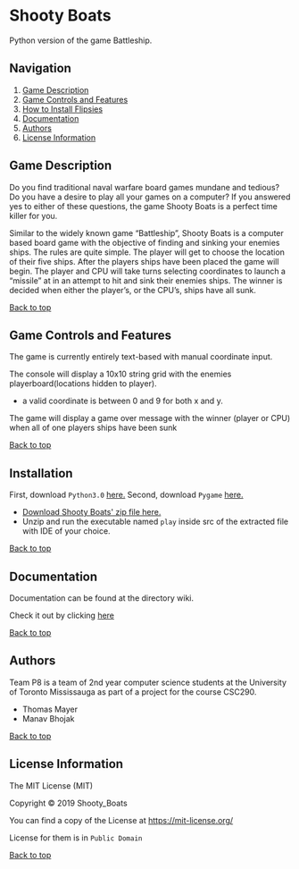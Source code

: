 # Shooty Boats

Python version of the game Battleship.

## Navigation
<a name="top"></a> 
1. [Game Description](#intro) 
2. [Game Controls and Features](#feature)
3. [How to Install Flipsies](#install)
4. [Documentation](#documen)
5. [Authors](#Authors)
6. [License Information](#license)

## <a name="intro"></a>Game Description 

Do you find traditional naval warfare board games mundane and tedious? Do you have a desire to play 
all your games on a computer? If you answered yes to either of these questions, the game Shooty Boats is a perfect time killer for you.

Similar to the widely known game “Battleship”, Shooty Boats is a computer based board game with the objective of finding and sinking your enemies ships. The rules are quite simple. The player will get to choose the location of their five ships. After the players ships have been placed the game will begin. The player and CPU will take turns selecting coordinates to launch a “missile” at in an attempt to hit and sink their enemies ships. The winner is decided when either the player’s, or the CPU’s, ships have all sunk. 

[Back to top](#top)

## <a name="feature"></a>Game Controls and Features 

The game is currently entirely text-based with manual coordinate input.

The console will display a 10x10 string grid with the enemies playerboard(locations hidden to player).
- a valid coordinate is between 0 and 9 for both x and y.

The game will display a game over message with the winner (player or CPU) when all of one players ships have been sunk   

[Back to top](#top)

## <a name="install"></a>Installation

First, download `Python3.0` [here.](https://www.python.org/downloads/)
Second, download `Pygame` [here.](https://www.pygame.org/download.shtml)
 
- [Download Shooty Boats' zip file here.](https://github.com/tmayer2000/Shooty_Boats/archive/master.zip)
- Unzip and run the executable named `play` inside src of the extracted file with IDE of your choice.

[Back to top](#top)

## <a name="documen"></a>Documentation 

Documentation can be found at the directory wiki.

Check it out by clicking [here](https://github.com/tmayer2000/Shooty_Boats/wiki)

[Back to top](#top)

## <a name="Authors"></a>Authors

Team P8 is a team of 2nd year computer science students at the University of Toronto Mississauga as part of a project for the course CSC290. 


-	Thomas Mayer
-	Manav Bhojak

[Back to top](#top)

## <a name="license"></a>License Information

The MIT License (MIT)

Copyright © 2019 Shooty_Boats

You can find a copy of the License at https://mit-license.org/

License for them is in `Public Domain`

[Back to top](#top)
